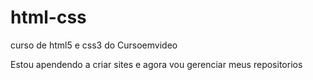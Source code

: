 # html-css
 curso de html5 e css3 do Cursoemvideo

 Estou apendendo a criar sites e agora vou gerenciar meus repositorios
